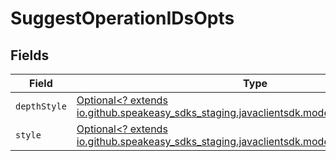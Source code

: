 # SuggestOperationIDsOpts


## Fields

| Field                                                                                                                            | Type                                                                                                                             | Required                                                                                                                         | Description                                                                                                                      |
| -------------------------------------------------------------------------------------------------------------------------------- | -------------------------------------------------------------------------------------------------------------------------------- | -------------------------------------------------------------------------------------------------------------------------------- | -------------------------------------------------------------------------------------------------------------------------------- |
| `depthStyle`                                                                                                                     | [Optional<? extends io.github.speakeasy_sdks_staging.javaclientsdk.models.shared.DepthStyle>](../../models/shared/DepthStyle.md) | :heavy_minus_sign:                                                                                                               | N/A                                                                                                                              |
| `style`                                                                                                                          | [Optional<? extends io.github.speakeasy_sdks_staging.javaclientsdk.models.shared.Style>](../../models/shared/Style.md)           | :heavy_minus_sign:                                                                                                               | N/A                                                                                                                              |